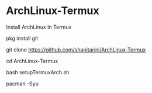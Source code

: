 # ArchLinux-Termux
Install ArchLinux In Termux

pkg install git


git clone https://github.com/shanitarini/ArchLinux-Termux

cd ArchLinux-Termux

bash setupTermuxArch.sh

pacman -Syu
